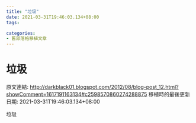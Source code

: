 ```yaml
---
title: "垃圾"
date: 2021-03-31T19:46:03.134+08:00
tags: 

categories:
- 舊部落格移植文章
---
```


# 垃圾

原文連結: http://darkblack01.blogspot.com/2012/08/blog-post_12.html?showComment=1617191163134#c2598570860274288875
移植時的最後更新日期: 2021-03-31T19:46:03.134+08:00

垃圾
